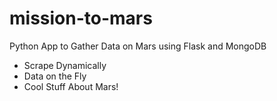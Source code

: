 # mission-to-mars
Python App to Gather Data on Mars using Flask and MongoDB
* Scrape Dynamically
* Data on the Fly
* Cool Stuff About Mars!
